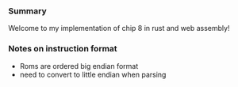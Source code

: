 ### Summary
Welcome to my implementation of chip 8 in rust and web assembly!


### Notes on instruction format
- Roms are ordered big endian format
- need to convert to little endian when parsing
